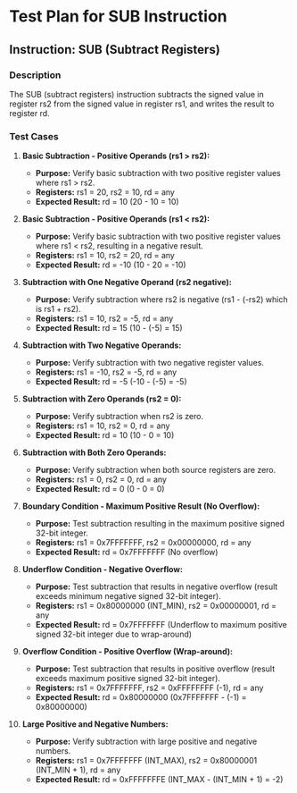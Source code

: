 # Test Plan for SUB Instruction

## Instruction: SUB (Subtract Registers)

### Description
The SUB (subtract registers) instruction subtracts the signed value in register rs2 from the signed value in register rs1, and writes the result to register rd.

### Test Cases

1.  **Basic Subtraction - Positive Operands (rs1 > rs2):**
    -   **Purpose:** Verify basic subtraction with two positive register values where rs1 > rs2.
    -   **Registers:** rs1 = 20, rs2 = 10, rd = any
    -   **Expected Result:** rd = 10 (20 - 10 = 10)

2.  **Basic Subtraction - Positive Operands (rs1 < rs2):**
    -   **Purpose:** Verify basic subtraction with two positive register values where rs1 < rs2, resulting in a negative result.
    -   **Registers:** rs1 = 10, rs2 = 20, rd = any
    -   **Expected Result:** rd = -10 (10 - 20 = -10)

3.  **Subtraction with One Negative Operand (rs2 negative):**
    -   **Purpose:** Verify subtraction where rs2 is negative (rs1 - (-rs2) which is rs1 + rs2).
    -   **Registers:** rs1 = 10, rs2 = -5, rd = any
    -   **Expected Result:** rd = 15 (10 - (-5) = 15)

4.  **Subtraction with Two Negative Operands:**
    -   **Purpose:** Verify subtraction with two negative register values.
    -   **Registers:** rs1 = -10, rs2 = -5, rd = any
    -   **Expected Result:** rd = -5 (-10 - (-5) = -5)

5.  **Subtraction with Zero Operands (rs2 = 0):**
    -   **Purpose:** Verify subtraction when rs2 is zero.
    -   **Registers:** rs1 = 10, rs2 = 0, rd = any
    -   **Expected Result:** rd = 10 (10 - 0 = 10)

6.  **Subtraction with Both Zero Operands:**
    -   **Purpose:** Verify subtraction when both source registers are zero.
    -   **Registers:** rs1 = 0, rs2 = 0, rd = any
    -   **Expected Result:** rd = 0 (0 - 0 = 0)

7.  **Boundary Condition - Maximum Positive Result (No Overflow):**
    -   **Purpose:** Test subtraction resulting in the maximum positive signed 32-bit integer.
    -   **Registers:** rs1 = 0x7FFFFFFF, rs2 = 0x00000000, rd = any
    -   **Expected Result:** rd = 0x7FFFFFFF (No overflow)

8.  **Underflow Condition - Negative Overflow:**
    -   **Purpose:** Test subtraction that results in negative overflow (result exceeds minimum negative signed 32-bit integer).
    -   **Registers:** rs1 = 0x80000000 (INT_MIN), rs2 = 0x00000001, rd = any
    -   **Expected Result:** rd = 0x7FFFFFFF (Underflow to maximum positive signed 32-bit integer due to wrap-around)

9.  **Overflow Condition - Positive Overflow (Wrap-around):**
    -   **Purpose:** Test subtraction that results in positive overflow (result exceeds maximum positive signed 32-bit integer).
    -   **Registers:** rs1 = 0x7FFFFFFF, rs2 = 0xFFFFFFFF (-1), rd = any
    -   **Expected Result:** rd = 0x80000000 (0x7FFFFFFF - (-1) = 0x80000000)

10. **Large Positive and Negative Numbers:**
    -   **Purpose:** Verify subtraction with large positive and negative numbers.
    -   **Registers:** rs1 = 0x7FFFFFFF (INT_MAX), rs2 = 0x80000001 (INT_MIN + 1), rd = any
    -   **Expected Result:** rd = 0xFFFFFFFE (INT_MAX - (INT_MIN + 1) = -2)
